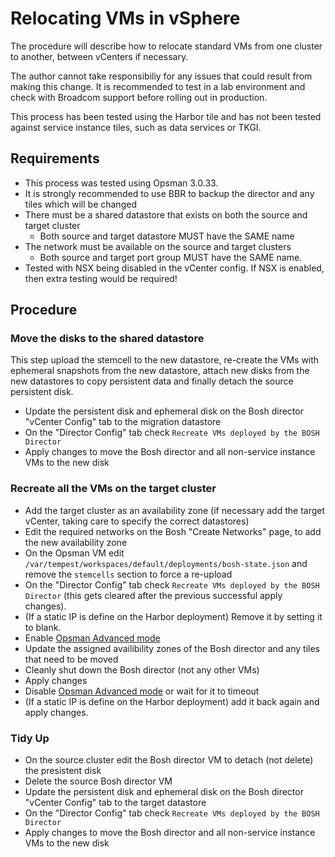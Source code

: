 # Relocating VMs in vSphere

The procedure will describe how to relocate standard VMs from one cluster to another, between vCenters if necessary.

The author cannot take responsibiliy for any issues that could result from making this change. It is recommended to test in a lab environment and check with Broadcom support before rolling out in production.

This process has been tested using the Harbor tile and has not been tested against service instance tiles, such as data services or TKGI.


## Requirements

- This process was tested using Opsman 3.0.33.
- It is strongly recommended to use BBR to backup the director and any tiles which will be changed
- There must be a shared datastore that exists on both the source and target cluster
  - Both source and target datastore MUST have the SAME name
- The network must be available on the source and target clusters
  - Both source and target port group MUST have the SAME name.
- Tested with NSX being disabled in the vCenter config. If NSX is enabled, then extra testing would be required!


## Procedure

### Move the disks to the shared datastore

This step upload the stemcell to the new datastore, re-create the VMs with ephemeral snapshots from the new datastore, attach new disks from the new datastores to copy persistent data and finally detach the source persistent disk.

- Update the persistent disk and ephemeral disk on the Bosh director "vCenter Config" tab to the migration datastore
- On the "Director Config" tab check `Recreate VMs deployed by the BOSH Director`
- Apply changes to move the Bosh director and all non-service instance VMs to the new disk


### Recreate all the VMs on the target cluster

- Add the target cluster as an availability zone (if necessary add the target vCenter, taking care to specify the correct datastores)
- Edit the required networks on the Bosh "Create Networks" page, to add the new availability zone
- On the Opsman VM edit `/var/tempest/workspaces/default/deployments/bosh-state.json` and remove the `stemcells` section to force a re-upload
- On the "Director Config" tab check `Recreate VMs deployed by the BOSH Director` (this gets cleared after the previous successful apply changes).
- (If a static IP is define on the Harbor deployment) Remove it by setting it to blank.
- Enable [Opsman Advanced mode](https://knowledge.broadcom.com/external/article?articleNumber=293516)
- Update the assigned availibility zones of the Bosh director and any tiles that need to be moved
- Cleanly shut down the Bosh director (not any other VMs)
- Apply changes
- Disable [Opsman Advanced mode](https://knowledge.broadcom.com/external/article?articleNumber=293516) or wait for it to timeout
- (If a static IP is define on the Harbor deployment) add it back again and apply changes.


### Tidy Up

- On the source cluster edit the Bosh director VM to detach (not delete) the presistent disk
- Delete the source Bosh director VM
- Update the persistent disk and ephemeral disk on the Bosh director "vCenter Config" tab to the target datastore
- On the "Director Config" tab check `Recreate VMs deployed by the BOSH Director`
- Apply changes to move the Bosh director and all non-service instance VMs to the new disk